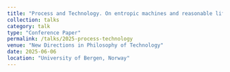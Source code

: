 ```yaml
---
title: "Process and Technology. On entropic machines and reasonable life"
collection: talks
category: talk
type: "Conference Paper"
permalink: /talks/2025-process-technology
venue: "New Directions in Philosophy of Technology"
date: 2025-06-06
location: "University of Bergen, Norway"
---
```



